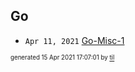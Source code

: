 ## Go


* <code>Apr 11, 2021</code> [Go-Misc-1](2021-04-11T21-06-05-go-misc-1.md)

<sup><sub>generated 15 Apr 2021 17:07:01 by <a href='https://github.com/senorprogrammer/til'>til</a></sub></sup>
